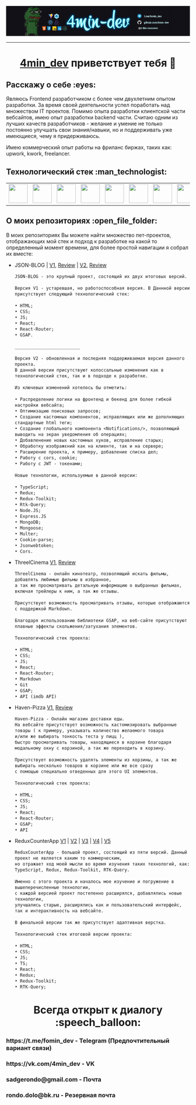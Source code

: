 <div align="center">
  <img src="https://github.com/4min-dev/4min-dev-logo/blob/main/coldStyle.gif" alt="4min_dev"/>
</div>

<hr/>

<h1 align="center"><a href="https://github.com/4min-dev">4min_dev</a> приветствует тебя 🦝</h1>

<h2>Расскажу о себе :eyes:</h2>

Являюсь Frontend разработчиком с более чем двухлетним опытом разработки. 
За время своей деятельности успел поработать над множеством IT проектов. 
Помимо опыта разработки клиентской части вебсайтов, имею опыт разработки backend части. 
Считаю одним из лучших качеств разработчиков - желание и умение не только постоянно улучшать свои знания/навыки, но и поддерживать уже имеющиеся, чему я придерживаюсь.

Имею коммерческий опыт работы на фриланс биржах, таких как: upwork, kwork, freelancer.

<h2>Технологический стек :man_technologist:</h2>
<table>
  <tr>
    <td><img width="52" height="52" src="https://cdn.jsdelivr.net/gh/devicons/devicon@latest/icons/html5/html5-original.svg" /></td>
    <td><img width="52" height="52" src="https://cdn.jsdelivr.net/gh/devicons/devicon@latest/icons/css3/css3-original.svg" /></td>
    <td><img width="52" height="52" src="https://cdn.jsdelivr.net/gh/devicons/devicon@latest/icons/javascript/javascript-original.svg" /></td>
    <td><img width="52" height="52" src="https://cdn.jsdelivr.net/gh/devicons/devicon@latest/icons/typescript/typescript-original.svg" /></td>
    <td><img width="52" height="52" src="https://cdn.jsdelivr.net/gh/devicons/devicon@latest/icons/react/react-original.svg" /></td>
    <td><img width="52" height="52" src="https://cdn.jsdelivr.net/gh/devicons/devicon@latest/icons/redux/redux-original.svg" /></td>
    <td><img width="52" height="52" src="https://cdn.jsdelivr.net/gh/devicons/devicon@latest/icons/nodejs/nodejs-original.svg" /></td>
    <td><img width="52" height="52" src="https://cdn.jsdelivr.net/gh/devicons/devicon@latest/icons/express/express-original.svg" /></td>
    <td><img width="52" height="52" src="https://cdn.jsdelivr.net/gh/devicons/devicon@latest/icons/mongodb/mongodb-original.svg" /></td>
    <td><img width="52" height="52" src="https://cdn.jsdelivr.net/gh/devicons/devicon@latest/icons/mongoose/mongoose-original-wordmark.svg" /></td>
    <td><img width="52" height="52" src="https://cdn.jsdelivr.net/gh/devicons/devicon@latest/icons/figma/figma-original.svg" /></td>
    <td><img width="52" height="52" src="https://cdn.jsdelivr.net/gh/devicons/devicon@latest/icons/photoshop/photoshop-original.svg" /></td>
    <td><img width="52" height="52" src="https://cdn.jsdelivr.net/gh/devicons/devicon@latest/icons/vitejs/vitejs-original.svg" /></td>
    <td><img width="52" height="52" src="https://cdn.jsdelivr.net/gh/devicons/devicon@latest/icons/webpack/webpack-original.svg" /></td>
  </tr>
</table>

<h2>О моих репозиториях :open_file_folder:</h2>
В моих репозиториях Вы можете найти множество пет-проектов, отображающих мой стек и подход к разработке на какой то определенный момент времени,
для более простой навигации я собрал их вместе:

- JSON-BLOG | [V1](https://github.com/4min-dev/JSON-BLOG-V1), [Review](https://youtu.be/IribWafhZos) | [V2](https://github.com/4min-dev/JSON-BLOG-V2), [Review](https://youtu.be/OgwTnhlGWoc)

      JSON-BLOG - это крупный проект, состоящий их двух итоговых версий.

      Версия V1 - устаревшая, но работоспособная версия. В Даннной версии присутствует следующий технологический стек:

      • HTML;
      • CSS;
      • JS;
      • React;
      • React-Router;
      • GSAP.

      _________________________

      Версия V2 - обновленная и последняя поддерживаемая версия данного проекта.
      В данной версии присутствуют колоссальные изменения как в технологический стек, так и в подходе к разработке.

      Из ключевых изменений хотелось бы отметить:
  
      • Распределение логики на фронтенд и бекенд для более гибкой настройки вебсайта;
      • Оптимизацию поисковых запросов;
      • Создание кастомных компонентов, исправляющих или же дополняющих стандартные html теги;
      • Создание глобального компонента <Notifications/>, позволяющий выводить на экран уведомления об операциях;
      • Добавленение новых кастомных хуков, исправление старых;
      • Обработку изображєний как на клиенте, так и на сервере;
      • Расширение проекта, к примеру, добавление списка дел;
      • Работу с cors, cookie;
      • Работу с JWT - токенами;

      Новые технологии, используемые в данной версии:

      • TypeScript;
      • Redux;
      • Redux-Toolkit;
      • Rtk-Query;
      • Node.JS;
      • Express.JS
      • MongoDB;
      • Mongoose;
      • Multer;
      • Cookie-parse;
      • Jsonwebtoken;
      • Cors.


- ThreelCinema [V1](https://github.com/4min-dev/ThreelCinema_V1), [Review](https://youtu.be/78J2lTTiICU)

      ThreelCinema - онлайн кинотеатр, позволяющий искать фильмы, добавлять любимые фильмы в избранное,
      а так же просматривать детальную информацию о выбранных фильмах, включая трейлеры к ним, а так же отзывы.

      Присутствует возможность просматривать отзывы, которые отображаются с поддержкой Markdown.

      Благодаря использованию библиотеки GSAP, на веб-сайте присутствуют плавные эффекты скольжения/затухания элементов.

      Технологический стек проекта:

      • HTML;
      • CSS;
      • JS;
      • React;
      • React-Router;
      • Markdown
      • Git
      • GSAP;
      • API (imdb API)

- Haven-Pizza [V1](https://github.com/4min-dev/HavenPizza_V1), [Review](https://youtu.be/GNvXMSlLMkE)

      Haven-Pizza - Онлайн магазин доставки еды.
      На вебсайте присутствует возможность кастомизировать выбранные товары ( к примеру, указывать количество желаемого товара
      и/или же выбирать тонкость теста у пицц ),
      быстро просматривать товары, находящиеся в корзине благодаря модальному окну с корзиной, а так же переходить в корзину.

      Присутствует возможность удалять элементы из корзины, а так же выбирать несколько товаров в корзине или же все сразу
      с помощью специально отведенных для этого UI элементов.

      Технологический стек проекта:

      • HTML;
      • CSS;
      • JS;
      • React;
      • React-Router;
      • GSAP;
      • API

- ReduxCounterApp [V1](https://github.com/4min-dev/ReduxCounterApp_V1) | [V2](https://github.com/4min-dev/ReduxCounterApp_V2) | [V3](https://github.com/4min-dev/ReduxCounterApp_V3) | [V4](https://github.com/4min-dev/ReduxCounterApp_V4) | [V5](https://github.com/4min-dev/ReduxCounterApp_V5)

      ReduxCounterApp - большой проект, состоящий из пяти версий. Данный проект не является каким то коммерческим,
      но отражает ход моей мысли во время изучения таких технологий, как: TypeScript, Redux, Redux-Toolkit, RTK-Query.

      Именно с этого проекта и началось мое изучение и погружение в вышеперечисленные технологии,
      с каждой версией проект постепенно расширялся, добавлялись новые технологии,
      улучшались старые, расширялись как и пользовательский интерфейс, так и интерактивность на вебсайте.

      В финальной версии так же присутствует адаптивная верстка.

      Технологический стек итоговой версии проекта:

      • HTML;
      • CSS;
      • JS;
      • TS;
      • React;
      • Redux;
      • Redux-Toolkit;
      • RTK-Query;

<h1 align="Center">Всегда открыт к диалогу :speech_balloon:</h1>

<h3>https://t.me/fomin_dev - Telegram (Предпочтительный вариант связи)</h3>
<h3>https://vk.com/4min_dev - VK</h3>
<h3>sadgerondo@gmail.com - Почта</h3>
<h3>rondo.dolo@bk.ru - Резервная почта</h3>
